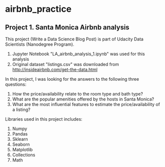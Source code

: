 # airbnb_practice
## Project 1. Santa Monica Airbnb analysis
This project (Write a Data Science Blog Post) is part of Udacity Data Scientists (Nanodegree Program).
1. Jupyter Notebook "LA_airbnb_analysis_1.ipynb" was used for this analysis
2. Original dataset "listings.csv" was downloaded from http://insideairbnb.com/get-the-data.html  

In this project, I was looking for the answers to the following three questions:
1. How the price/availability relate to the room type and bath type?
2. What are the popular amenities offered by the hosts in Santa Monica?
3. What are the most influential features to estimate the price/availability of a listing?  

Libraries used in this project includes:
1. Numpy
2. Pandas
3. Sklearn
4. Seaborn
5. Matplotlib
6. Collections
7. Math
